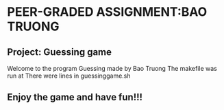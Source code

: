 # PEER-GRADED ASSIGNMENT:BAO TRUONG
## Project: Guessing game
Welcome to the program Guessing made by Bao Truong
The makefile was run at 
There were  lines in guessinggame.sh
## Enjoy the game and have fun!!!
